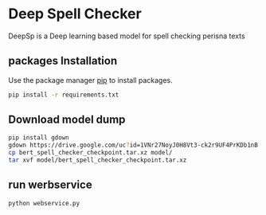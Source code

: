# Deep Spell Checker

DeepSp is a Deep learning based model for spell checking perisna texts

## packages Installation

Use the package manager [pip](https://pip.pypa.io/en/stable/) to install packages.

```bash
pip install -r requirements.txt
```
## Download model dump


```bash
pip install gdown
gdown https://drive.google.com/uc?id=1VNr27NoyJ0H8Vt3-ck2r9UF4PrKDb1nB
cp bert_spell_checker_checkpoint.tar.xz model/
tar xvf model/bert_spell_checker_checkpoint.tar.xz
```
## run werbservice


```bash
python webservice.py
```

